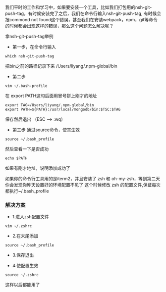 我们平时的工作和学习中，如果要安装一个工具，比如我们打包用的nsh-git-push-tag，有时候安装完了之后，我们在命令行输入nsh-git-push-tag, 有时候会报commond not found这个错误，甚至我们在安装webpack，npm，git等命令的时候都会出现这样的错误，那么这个问题怎么解决呢？

拿nsh-git-push-tag举例

- 第一步，在命令行输入
```
which nsh-git-push-tag
```
把bin之前的路径记录下来
/Users/liyang/.npm-global/bin
- 第二步
```
vim ~/.bash-profile
```

在 export PATH这句后面用冒号拼上刚才的地址
```
export TAG=/Users/liyang/.npm-global/bin
export PATH=${PATH}:/usr/local/mongodb/bin:$TSC:$TAG
```
保存然后退出  （ESC --> :wq）
- 第三步 通过source命令，使其生效
```
source ~/.bash_profile
```

然后查看一下是否成功
```
echo $PATH
```
如果有刚才地址，说明添加成功了

如果你的命令行工具用的是iterm2，并且安装了 zsh 和 oh-my-zsh，等到第二天你会发现你昨天设置好的环境配置不见了
这个时候修改 zsh 的配置文件,保证每次都执行~/.bash_profile
### 解决方案
- 1.进入zsh配置文件
```
vim ~/.zshrc
```

- 2.在末尾添加

```
source ~/.bash_profile
```

- 3.保存退出

- 4.使配置生效
```
source ~/.zshrc
```
这样以后都能用了
